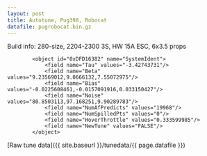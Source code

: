 ```yaml
---
layout: post
title: Autotune, Pug398, Robocat
datafile: pugrobocat.bin.gz
---
```


Build info: 280-size, 2204-2300 3S, HW 15A ESC, 6x3.5 props

```
        <object id="0xDFD16382" name="SystemIdent">
            <field name="Tau" values="-3.42743731"/>
            <field name="Beta" values="9.23569012,9.0666132,7.55072975"/>
            <field name="Bias" values="-0.0225608461,-0.0157091916,0.033150427"/>
            <field name="Noise" values="80.8503113,97.168251,9.90289783"/>
            <field name="NumAfPredicts" values="19968"/>
            <field name="NumSpilledPts" values="0"/>
            <field name="HoverThrottle" values="0.333599985"/>
            <field name="NewTune" values="FALSE"/>
        </object>
```

[Raw tune data]({{ site.baseurl }}/tunedata/{{ page.datafile }})
